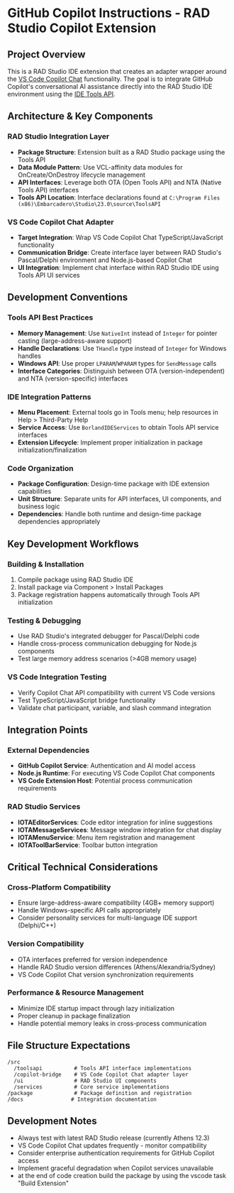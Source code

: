 # GitHub Copilot Instructions - RAD Studio Copilot Extension

## Project Overview

This is a RAD Studio IDE extension that creates an adapter wrapper around the [VS Code Copilot Chat](https://github.com/microsoft/vscode-copilot-chat) functionality. The goal is to integrate GitHub Copilot's conversational AI assistance directly into the RAD Studio IDE environment using the [IDE Tools API](https://docwiki.embarcadero.com/RADStudio/Athens/en/Extending_the_IDE_Using_the_Tools_API).

## Architecture & Key Components

### RAD Studio Integration Layer

- **Package Structure**: Extension built as a RAD Studio package using the Tools API
- **Data Module Pattern**: Use VCL-affinity data modules for OnCreate/OnDestroy lifecycle management
- **API Interfaces**: Leverage both OTA (Open Tools API) and NTA (Native Tools API) interfaces
- **Tools API Location**: Interface declarations found at `C:\Program Files (x86)\Embarcadero\Studio\23.0\source\ToolsAPI`

### VS Code Copilot Chat Adapter

- **Target Integration**: Wrap VS Code Copilot Chat TypeScript/JavaScript functionality
- **Communication Bridge**: Create interface layer between RAD Studio's Pascal/Delphi environment and Node.js-based Copilot Chat
- **UI Integration**: Implement chat interface within RAD Studio IDE using Tools API UI services

## Development Conventions

### Tools API Best Practices

- **Memory Management**: Use `NativeInt` instead of `Integer` for pointer casting (large-address-aware support)
- **Handle Declarations**: Use `THandle` type instead of `Integer` for Windows handles
- **Windows API**: Use proper `LPARAM`/`WPARAM` types for `SendMessage` calls
- **Interface Categories**: Distinguish between OTA (version-independent) and NTA (version-specific) interfaces

### IDE Integration Patterns

- **Menu Placement**: External tools go in Tools menu; help resources in Help > Third-Party Help
- **Service Access**: Use `BorlandIDEServices` to obtain Tools API service interfaces
- **Extension Lifecycle**: Implement proper initialization in package initialization/finalization

### Code Organization

- **Package Configuration**: Design-time package with IDE extension capabilities
- **Unit Structure**: Separate units for API interfaces, UI components, and business logic
- **Dependencies**: Handle both runtime and design-time package dependencies appropriately

## Key Development Workflows

### Building & Installation

1. Compile package using RAD Studio IDE
2. Install package via Component > Install Packages
3. Package registration happens automatically through Tools API initialization

### Testing & Debugging

- Use RAD Studio's integrated debugger for Pascal/Delphi code
- Handle cross-process communication debugging for Node.js components
- Test large memory address scenarios (>4GB memory usage)

### VS Code Integration Testing

- Verify Copilot Chat API compatibility with current VS Code versions
- Test TypeScript/JavaScript bridge functionality
- Validate chat participant, variable, and slash command integration

## Integration Points

### External Dependencies

- **GitHub Copilot Service**: Authentication and AI model access
- **Node.js Runtime**: For executing VS Code Copilot Chat components
- **VS Code Extension Host**: Potential process communication requirements

### RAD Studio Services

- **IOTAEditorServices**: Code editor integration for inline suggestions
- **IOTAMessageServices**: Message window integration for chat display
- **IOTAMenuService**: Menu item registration and management
- **IOTAToolBarService**: Toolbar button integration

## Critical Technical Considerations

### Cross-Platform Compatibility

- Ensure large-address-aware compatibility (4GB+ memory support)
- Handle Windows-specific API calls appropriately
- Consider personality services for multi-language IDE support (Delphi/C++)

### Version Compatibility

- OTA interfaces preferred for version independence
- Handle RAD Studio version differences (Athens/Alexandria/Sydney)
- VS Code Copilot Chat version synchronization requirements

### Performance & Resource Management

- Minimize IDE startup impact through lazy initialization
- Proper cleanup in package finalization
- Handle potential memory leaks in cross-process communication

## File Structure Expectations

```
/src
  /toolsapi          # Tools API interface implementations
  /copilot-bridge    # VS Code Copilot Chat adapter layer
  /ui                # RAD Studio UI components
  /services          # Core service implementations
/package             # Package definition and registration
/docs               # Integration documentation
```

## Development Notes

- Always test with latest RAD Studio release (currently Athens 12.3)
- VS Code Copilot Chat updates frequently - monitor compatibility
- Consider enterprise authentication requirements for GitHub Copilot access
- Implement graceful degradation when Copilot services unavailable
- at the end of code creation build the package by using the vscode task "Build Extension"
